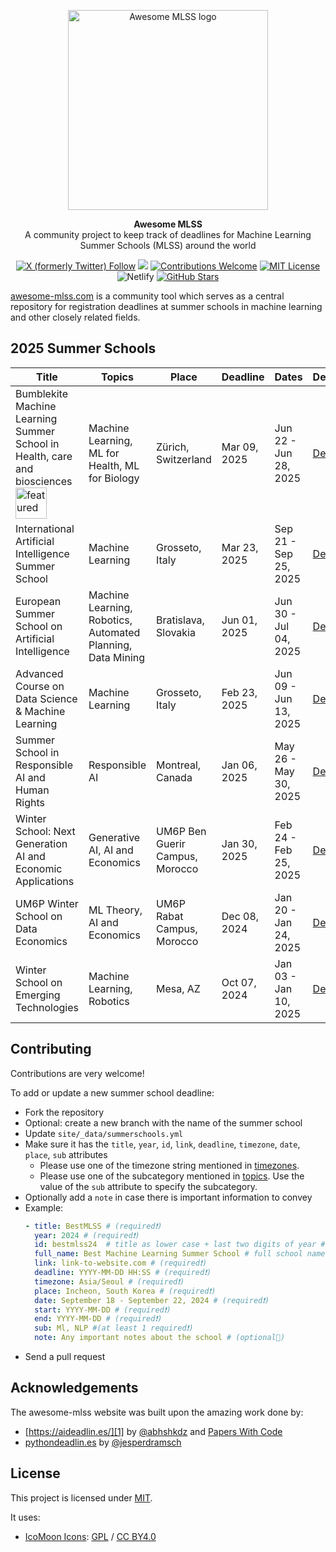 <p align="center">
  <a href="https://awesome-mlss.com/">
    <img src="https://awesome-mlss.com/static/img/favicon.png" width="320" alt="Awesome MLSS logo">
  </a>
</p>

<p align="center">
  <strong>
    Awesome MLSS
  </strong>
  <br>
    A community project to keep track of deadlines for Machine Learning Summer Schools (MLSS) around the world
</p>

<p align="center">
  <a href="https://x.com/awesomeMLSS"><img alt="X (formerly Twitter) Follow" src="https://img.shields.io/twitter/follow/awesomeMLSS"></a>
  <a href="https://github.com/sshkhr/awesome-mlss/pulse" alt="Activity"><img src="https://img.shields.io/github/commit-activity/m/sshkhr/awesome-mlss"/></a>  
  <a href="https://github.com/sshkhr/awesome-mlss"><img src="https://img.shields.io/badge/Contributions-Welcome-brightgreen" alt="Contributions Welcome"></a>
  <a href="https://opensource.org/licenses/MIT"><img src="https://img.shields.io/badge/License-MIT-green" alt="MIT License"></a>
  <img alt="Netlify" src="https://img.shields.io/netlify/2839ba31-3fab-4b5b-984a-995e437d79ed?logoColor=red">
  <a href="https://github.com/sshkhr/awesome-mlss/stargazers"><img src="https://img.shields.io/github/stars/sshkhr/awesome-mlss" alt="GitHub Stars"></a>
</p>

[awesome-mlss.com](https://awesome-mlss.com/) is a community tool which serves as a central repository for registration deadlines at summer schools in machine learning and other closely related fields.

## 2025 Summer Schools
Title|Topics|Place|Deadline|Dates|Details
-----|------|-----|--------|-----|-------
Bumblekite Machine Learning Summer School in Health, care and biosciences <img src="https://img.shields.io/badge/featured-blue?style=plastic" alt="featured" width="50" />|Machine Learning, ML for Health, ML for Biology|Zürich, Switzerland|Mar 09, 2025|Jun 22 - Jun 28, 2025|[Details](https://awesome-mlss.com/summerschool/bumblekite25)
International Artificial Intelligence Summer School|Machine Learning|Grosseto, Italy|Mar 23, 2025|Sep 21 - Sep 25, 2025|[Details](https://awesome-mlss.com/summerschool/IAISS25)
European Summer School on Artificial Intelligence|Machine Learning, Robotics, Automated Planning, Data Mining|Bratislava, Slovakia|Jun 01, 2025|Jun 30 - Jul 04, 2025|[Details](https://awesome-mlss.com/summerschool/essai25)
Advanced Course on Data Science & Machine Learning|Machine Learning|Grosseto, Italy|Feb 23, 2025|Jun 09 - Jun 13, 2025|[Details](https://awesome-mlss.com/summerschool/acdl25)
Summer School in Responsible AI and Human Rights|Responsible AI|Montreal, Canada|Jan 06, 2025|May 26 - May 30, 2025|[Details](https://awesome-mlss.com/summerschool/ssraihr25)
Winter School: Next Generation AI and Economic Applications|Generative AI, AI and Economics|UM6P Ben Guerir Campus, Morocco|Jan 30, 2025|Feb 24 - Feb 25, 2025|[Details](https://awesome-mlss.com/summerschool/wsngaiea25)
UM6P Winter School on Data Economics|ML Theory, AI and Economics|UM6P Rabat Campus, Morocco|Dec 08, 2024|Jan 20 - Jan 24, 2025|[Details](https://awesome-mlss.com/summerschool/wsde25)
Winter School on Emerging Technologies|Machine Learning, Robotics|Mesa, AZ|Oct 07, 2024|Jan 03 - Jan 10, 2025|[Details](https://awesome-mlss.com/summerschool/ASUWinterSchool25)

## Contributing

Contributions are very welcome!

To add or update a new summer school deadline:
- Fork the repository
- Optional: create a new branch with the name of the summer school
- Update `site/_data/summerschools.yml`
- Make sure it has the `title`, `year`, `id`, `link`, `deadline`, `timezone`, `date`, `place`, `sub` attributes
    + Please use one of the timezone string mentioned in [timezones](timezones.md).
    + Please use one of the subcategory mentioned in [topics](topics.md). Use the value of the `sub` attribute to specify the subcategory.
- Optionally add a `note` in case there is important information to convey
- Example:
    ```yaml
    - title: BestMLSS # (required❗)
      year: 2024 # (required❗)
      id: bestmlss24  # title as lower case + last two digits of year # (required❗)
      full_name: Best Machine Learning Summer School # full school name # (required❗)
      link: link-to-website.com # (required❗)
      deadline: YYYY-MM-DD HH:SS # (required❗)
      timezone: Asia/Seoul # (required❗)
      place: Incheon, South Korea # (required❗)
      date: September 18 - September 22, 2024 # (required❗)
      start: YYYY-MM-DD # (required❗)
      end: YYYY-MM-DD # (required❗)
      sub: Ml, NLP #(at least 1 required❗)
      note: Any important notes about the school # (optional🤙)
    ```
- Send a pull request

## Acknowledgements

The awesome-mlss website was built upon the amazing work done by:

- [https://aideadlin.es/][1] by [@abhshkdz](https://twitter.com/abhshkdz) and [Papers With Code](https://paperswithcode.com/)
- [pythondeadlin.es][2] by [@jesperdramsch](https://dramsch.net/)

## License

This project is licensed under [MIT][1].

It uses:

- [IcoMoon Icons](https://icomoon.io/#icons-icomoon): [GPL](http://www.gnu.org/licenses/gpl.html) / [CC BY4.0](http://creativecommons.org/licenses/by/4.0/)


[1]: http://aideadlin.es/
[2]: https://pythondeadlin.es/